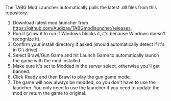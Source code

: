 The TABG Mod Launcher automatically pulls the latest .dll files from this repository.

1. Download latest mod launcher from https://github.com/Audixas/TABGmodlauncher/releases.
2. Run it (allow it to run if Windows blocks it, it's because Windows doesn't recognize it).
3. Confirm your install directory if asked (should automatically detect if it's in C:\ drive).
4. Select Brawl/Gun Game and hit Launch Game to automatically launch the game with the mod installed.
5. Make sure it's set to Modded in the server select, otherwise you'll get banned.
6. Click Ready and then Brawl to play the gun game mode.
7. The game will now always be modded, so you don't have to use the launcher. You only need to use the launcher if you need to update the mod or return the game to original.
